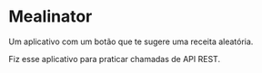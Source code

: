 # Mealinator
Um aplicativo com um botão que te sugere uma receita aleatória.

Fiz esse aplicativo para praticar chamadas de API REST.
